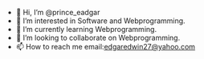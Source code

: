 - 👋 Hi, I’m @prince_eadgar
- 👀 I’m interested in Software and Webprogramming.
- 🌱 I’m currently learning Webprogramming.
- 💞️ I’m looking to collaborate on Webprogramming.
- 📫 How to reach me email:edgaredwin27@yahoo.com 

<!---
prince-eadgar/prince-eadgar is a ✨ special ✨ repository because its `README.md` (this file) appears on your GitHub profile.
You can click the Preview link to take a look at your changes.
--->
